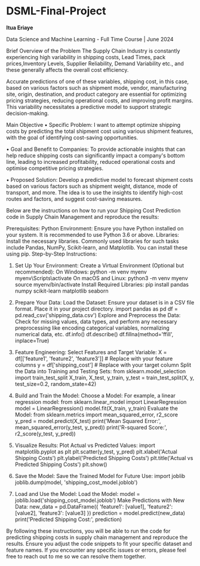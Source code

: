 # DSML-Final-Project
**Itua Eriaye**

Data Science and Machine Learning - Full Time Course | June 2024

Brief Overview of the Problem
The Supply Chain Industry is constantly experiencing high variability in shipping costs, Lead Times, pack prices,Inventory Levels, Supplier Reliability, Demand Variability etc., and these generally affects the overall cost efficiency.

Accurate predictions of one of these variables, shipping cost, in this case, based on various factors such as shipment mode, vendor, manufacturing site, origin, destination, and product category are essential for optimizing pricing strategies, reducing operational costs, and improving profit margins. This variability necessitates a predictive model to support strategic decision-making.

Main Objective
•	Specific Problem: I want to attempt optimize shipping costs by predicting the total shipment cost using various shipment features, with the goal of identifying cost-saving opportunities.

•	Goal and Benefit to Companies: To provide actionable insights that can help reduce shipping costs can significantly impact a company's bottom line, leading to increased profitability, reduced operational costs and optimise competitive pricing strategies.

•	Proposed Solution: Develop a predictive model to forecast shipment costs based on various factors such as shipment weight, distance, mode of transport, and more. 
The idea is to use the insights to identify high-cost routes and factors, and suggest cost-saving measures.

Below are the instructions on how to run your Shipping Cost Prediction code in Supply Chain Management and reproduce the results:

Prerequisites:
Python Environment: Ensure you have Python installed on your system. It is recommended to use Python 3.6 or above.
Libraries: Install the necessary libraries. Commonly used libraries for such tasks include Pandas, NumPy, Scikit-learn, and Matplotlib. You can install these using pip.
Step-by-Step Instructions:
1. Set Up Your Environment:
Create a Virtual Environment (Optional but recommended):
On Windows:
python -m venv myenv
myenv\Scripts\activate
On macOS and Linux:
python3 -m venv myenv
source myenv/bin/activate
Install Required Libraries:
pip install pandas numpy scikit-learn matplotlib seaborn

2. Prepare Your Data:
Load the Dataset:
Ensure your dataset is in a CSV file format. Place it in your project directory.
import pandas as pd
df = pd.read_csv('shipping_data.csv')
Explore and Preprocess the Data:
Check for missing values, data types, and perform any necessary preprocessing like encoding categorical variables, normalizing numerical data, etc.
df.info()
df.describe()
df.fillna(method='ffill', inplace=True)

3. Feature Engineering:
Select Features and Target Variable:
X = df[['feature1', 'feature2', 'feature3']]  # Replace with your feature columns
y = df['shipping_cost']  # Replace with your target column
Split the Data into Training and Testing Sets:
from sklearn.model_selection import train_test_split
X_train, X_test, y_train, y_test = train_test_split(X, y, test_size=0.2, random_state=42)

4. Build and Train the Model:
Choose a Model:
For example, a linear regression model:
from sklearn.linear_model import LinearRegression
model = LinearRegression()
model.fit(X_train, y_train)
Evaluate the Model:
from sklearn.metrics import mean_squared_error, r2_score
y_pred = model.predict(X_test)
print('Mean Squared Error:', mean_squared_error(y_test, y_pred))
print('R-squared Score:', r2_score(y_test, y_pred))

5. Visualize Results:
Plot Actual vs Predicted Values:
import matplotlib.pyplot as plt
plt.scatter(y_test, y_pred)
plt.xlabel('Actual Shipping Costs')
plt.ylabel('Predicted Shipping Costs')
plt.title('Actual vs Predicted Shipping Costs')
plt.show()

6. Save the Model:
Save the Trained Model for Future Use:
import joblib
joblib.dump(model, 'shipping_cost_model.joblob')
7. Load and Use the Model:
Load the Model:
model = joblib.load('shipping_cost_model.joblob')
Make Predictions with New Data:
new_data = pd.DataFrame({
    'feature1': [value1],
    'feature2': [value2],
    'feature3': [value3]
})
prediction = model.predict(new_data)
print('Predicted Shipping Cost:', prediction)


By following these instructions, you will be able to run the code for predicting shipping costs in supply chain management and reproduce the results. Ensure you adjust the code snippets to fit your specific dataset and feature names. If you encounter any specific issues or errors, please feel free to reach out to me so we can resolve them together.
























